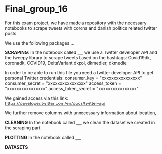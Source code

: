 # Final_group_16

For this exam project, we have made a repository with the necessary notebooks to scrape tweets with corona and danish politics related twitter posts

We use the following packages ...

**SCRAPING**: 
In the notebook called ___ we use a Twitter developer API and the tweepy library to scrape tweets based on the hashtags: 
Covid19dk, coronadk, COVID19, DeltaVariant
dkpol, dkmedier, dkmedie

In order to be able to run this file you need a twitter developer API to get personal Twitter credentials:
consumer_key = "xxxxxxxxxxxxxxxx"
consumer_secret = "xxxxxxxxxxxxxxxx"
access_token = "xxxxxxxxxxxxxxxx"
access_token_secret = "xxxxxxxxxxxxxxxx"

We gained access via this link: https://developer.twitter.com/en/docs/twitter-api 

We further remove columns with unnecessary information about location, 

**CLEANING**
In the notebook called ___ we clean the dataset we created in the scraping part. 

**PLOTTING**
In the notebook called ___

**DATASETS**


